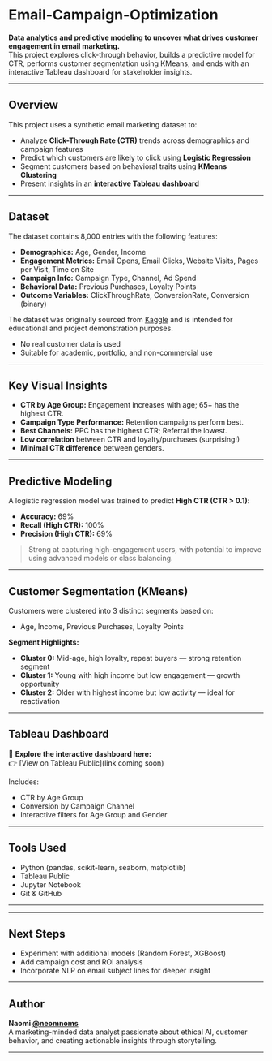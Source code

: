 # Email-Campaign-Optimization

**Data analytics and predictive modeling to uncover what drives customer engagement in email marketing.**  
This project explores click-through behavior, builds a predictive model for CTR, performs customer segmentation using KMeans, and ends with an interactive Tableau dashboard for stakeholder insights.

---

## Overview

This project uses a synthetic email marketing dataset to:

- Analyze **Click-Through Rate (CTR)** trends across demographics and campaign features
- Predict which customers are likely to click using **Logistic Regression**
- Segment customers based on behavioral traits using **KMeans Clustering**
- Present insights in an **interactive Tableau dashboard**

---

## Dataset

The dataset contains 8,000 entries with the following features:

- **Demographics:** Age, Gender, Income  
- **Engagement Metrics:** Email Opens, Email Clicks, Website Visits, Pages per Visit, Time on Site  
- **Campaign Info:** Campaign Type, Channel, Ad Spend  
- **Behavioral Data:** Previous Purchases, Loyalty Points  
- **Outcome Variables:** ClickThroughRate, ConversionRate, Conversion (binary)

The dataset was originally sourced from [Kaggle](https://www.kaggle.com/) and is intended for educational and project demonstration purposes.

- No real customer data is used
- Suitable for academic, portfolio, and non-commercial use


---

## Key Visual Insights

- **CTR by Age Group:** Engagement increases with age; 65+ has the highest CTR.
- **Campaign Type Performance:** Retention campaigns perform best.
- **Best Channels:** PPC has the highest CTR; Referral the lowest.
- **Low correlation** between CTR and loyalty/purchases (surprising!)
- **Minimal CTR difference** between genders.

---

## Predictive Modeling

A logistic regression model was trained to predict **High CTR (CTR > 0.1)**:

- **Accuracy:** 69%
- **Recall (High CTR):** 100%  
- **Precision (High CTR):** 69%

> Strong at capturing high-engagement users, with potential to improve using advanced models or class balancing.

---

## Customer Segmentation (KMeans)

Customers were clustered into 3 distinct segments based on:
- Age, Income, Previous Purchases, Loyalty Points

**Segment Highlights:**

- **Cluster 0:** Mid-age, high loyalty, repeat buyers — strong retention segment  
- **Cluster 1:** Young with high income but low engagement — growth opportunity  
- **Cluster 2:** Older with highest income but low activity — ideal for reactivation

---

## Tableau Dashboard

📍 **Explore the interactive dashboard here:**  
👉 [View on Tableau Public](link coming soon) 

Includes:
- CTR by Age Group
- Conversion by Campaign Channel
- Interactive filters for Age Group and Gender

---

## Tools Used

- Python (pandas, scikit-learn, seaborn, matplotlib)
- Tableau Public
- Jupyter Notebook
- Git & GitHub

---


---

## Next Steps

- Experiment with additional models (Random Forest, XGBoost)
- Add campaign cost and ROI analysis
- Incorporate NLP on email subject lines for deeper insight

---

## Author

**Naomi [@neomnoms](https://github.com/neomnoms)**  
A marketing-minded data analyst passionate about ethical AI, customer behavior, and creating actionable insights through storytelling.

---

